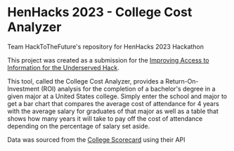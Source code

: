 # HenHacks 2023 - College Cost Analyzer
Team HackToTheFuture's repository for HenHacks 2023 Hackathon

This project was created as a submission for the [Improving Access to Information for the Underserved Hack](https://www.henhackshackathon.com/hack-categories).

This tool, called the College Cost Analyzer, provides a Return-On-Investment (ROI) analysis for the completion of a bachelor's degree in a given major at a United States college. 
Simply enter the school and major to get a bar chart that compares the average cost of attendance for 4 years with the average salary for graduates of that major
as well as a table that shows how many years it will take to pay off the cost of attendance depending on the percentage of salary set aside.

Data was sourced from the [College Scorecard](https://collegescorecard.ed.gov/) using their API

